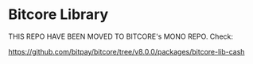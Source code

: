 Bitcore Library
=======

THIS REPO HAVE BEEN MOVED TO BITCORE's MONO REPO. Check: 

https://github.com/bitpay/bitcore/tree/v8.0.0/packages/bitcore-lib-cash

